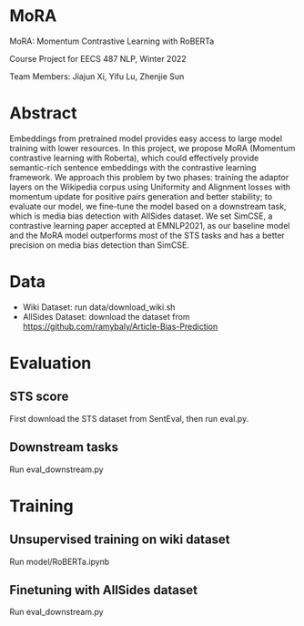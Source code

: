 # MoRA
MoRA: Momentum Contrastive Learning with RoBERTa

Course Project for EECS 487 NLP, Winter 2022

Team Members: Jiajun Xi, Yifu Lu, Zhenjie Sun

# Abstract
Embeddings from pretrained model provides easy access to large model training with lower resources. In this project, we propose MoRA (Momentum contrastive learning with Roberta), which could effectively provide semantic-rich sentence embeddings with the contrastive learning framework. We approach this problem by two phases: training the adaptor layers on the Wikipedia corpus using Uniformity and Alignment losses with momentum update for positive pairs generation and better stability; to evaluate our model, we fine-tune the model based on a downstream task, which is media bias detection with AllSides dataset. We set SimCSE, a contrastive learning paper accepted at EMNLP2021, as our baseline model and the MoRA model outperforms most of the STS tasks and has a better precision on media bias detection than SimCSE. 

# Data
- Wiki Dataset: run data/download_wiki.sh
- AllSides Dataset: download the dataset from https://github.com/ramybaly/Article-Bias-Prediction

# Evaluation
## STS score
First download the STS dataset from SentEval, then run eval.py.

## Downstream tasks
Run eval_downstream.py

# Training
## Unsupervised training on wiki dataset
Run model/RoBERTa.ipynb

## Finetuning with AllSides dataset
Run eval_downstream.py

